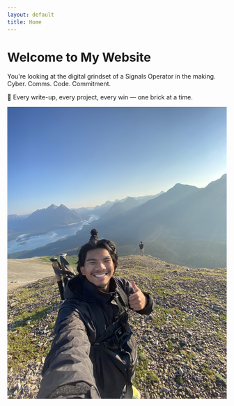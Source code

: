 ```yaml
---
layout: default
title: Home
---
```


# Welcome to My Website

You're looking at the digital grindset of a Signals Operator in the making.  
Cyber. Comms. Code. Commitment.

🧱 Every write-up, every project, every win — one brick at a time.

![Alt text](assets/images/IMG_5972.jpg)
